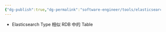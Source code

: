 ```yaml
---
{"dg-publish":true,"dg-permalink":"software-engineer/tools/elasticsearch/Elasticsearch Type","permalink":"/software-engineer/tools/elasticsearch/Elasticsearch Type/","title":"Elasticsearch Type"}
---
```


- Elasticsearch Type 相似 RDB 中的 Table